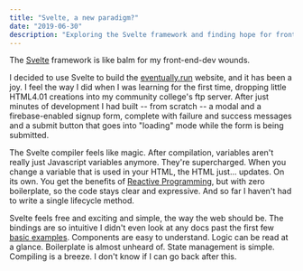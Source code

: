 ```yaml
---
title: "Svelte, a new paradigm?"
date: "2019-06-30"
description: "Exploring the Svelte framework and finding hope for frontend development"
---
```


The [Svelte](https://svelte.dev/) framework is like balm for my front-end-dev wounds.

I decided to use Svelte to build the [eventually.run](https://eventually.run) website, and it has been a joy. I feel the way I did when I was learning for the first time, dropping little HTML4.01 creations into my community college's ftp server. After just minutes of development I had built -- from scratch -- a modal and a firebase-enabled signup form, complete with failure and success messages and a submit button that goes into "loading" mode while the form is being submitted.

The Svelte compiler feels like magic. After compilation, variables aren't really just Javascript variables anymore. They're supercharged. When you change a variable that is used in your HTML, the HTML just... updates. On its own. You get the benefits of [Reactive Programming](https://en.wikipedia.org/wiki/Reactive_programming), but with zero boilerplate, so the code stays clear and expressive. And so far I haven't had to write a single lifecycle method.

Svelte feels free and exciting and simple, the way the web should be. The bindings are so intuitive I didn't even look at any docs past the first few [basic examples](https://svelte.dev/examples#reactive-assignments). Components are easy to understand. Logic can be read at a glance. Boilerplate is almost unheard of. State management is simple. Compiling is a breeze. I don't know if I can go back after this.
